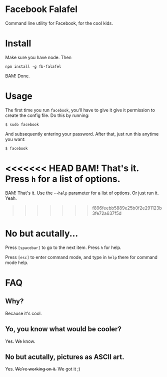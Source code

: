 Facebook Falafel
============

Command line utility for Facebook, for the cool kids.

# Install

Make sure you have node. Then

    npm install -g fb-falafel

BAM! Done.

# Usage

The first time you run `facebook`, you'll have to give it give it permission to create the config file. Do this by running:

    $ sudo facebook

And subsequently entering your password. After that, just run this anytime you want:

    $ facebook

<<<<<<< HEAD
BAM! That's it. Press `h` for a list of options.
=======
BAM! That's it. Use the `--help` parameter for a list of options. Or just run it. Yeah.
>>>>>>> f896feebb5889e25b0f2e291123b3fe72a637f5d

# No but acutally...

Press `[spacebar]` to go to the next item. Press `h` for help. 

Press `[esc]` to enter command mode, and type in `help` there for command mode help.

# FAQ

## Why? 

Because it's cool.

## Yo, you know what would be cooler? 

Yes. We know.

## No but acutally, pictures as ASCII art.

Yes. ~~We're working on it.~~ We got it ;)
